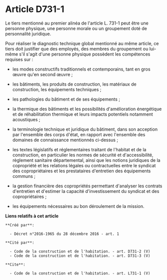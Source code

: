 # Article D731-1

Le tiers mentionné au premier alinéa de l'article L. 731-1 peut être une personne physique, une personne morale ou un
groupement doté de personnalité juridique. 

Pour réaliser le diagnostic technique global mentionné au même article, ce tiers doit justifier que des employés, des membres
du groupement ou lui-même s'il s'agit d'une personne physique possèdent les compétences requises sur :

- les modes constructifs traditionnels et contemporains, tant en gros œuvre qu'en second œuvre ;

- les bâtiments, les produits de construction, les matériaux de construction, les équipements techniques ;

- les pathologies du bâtiment et de ses équipements ;

- la thermique des bâtiments et les possibilités d'amélioration énergétique et de réhabilitation thermique et leurs impacts
potentiels notamment acoustiques ;

- la terminologie technique et juridique du bâtiment, dans son acception par l'ensemble des corps d'état, en rapport avec
l'ensemble des domaines de connaissance mentionnés ci-dessus ;

- les textes législatifs et réglementaires traitant de l'habitat et de la construction, en particulier les normes de sécurité
et d'accessibilité, règlement sanitaire départemental, ainsi que les notions juridiques de la copropriété et les relations
légales ou contractuelles entre le syndicat des copropriétaires et les prestataires d'entretien des équipements communs ;

- la gestion financière des copropriétés permettant d'analyser les contrats d'entretien et d'estimer la capacité
d'investissement du syndicat et des copropriétaires ;

- les équipements nécessaires au bon déroulement de la mission.

**Liens relatifs à cet article**

	**Créé par**:

	  - Décret n°2016-1965 du 28 décembre 2016 - art. 1

	**Cité par**:

	  - Code de la construction et de l'habitation. - art. D731-2 (V)
	  - Code de la construction et de l'habitation. - art. D731-3 (V)

	**Cite**:

	  - Code de la construction et de l'habitation. - art. L731-1 (V)
